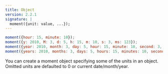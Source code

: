 ```yaml
---
title: Object
version: 2.2.1
signature: |
  moment({unit: value, ...});
---
```



```javascript
moment({hour: 15, minute: 10});
moment({y: 2010, M: 3, d: 5, h: 15, m: 10, s: 3, ms: 123});
moment({year: 2010, month: 3, day: 5, hour: 15, minute: 10, second: 3, millisecond: 123});
moment({years: 2010, months: 3, days: 5, hours: 15, minutes: 10, seconds: 3, milliseconds: 123});
```

You can create a moment object specifying some of the units in an object.
Omitted units are defaulted to 0 or current date/month/year.
